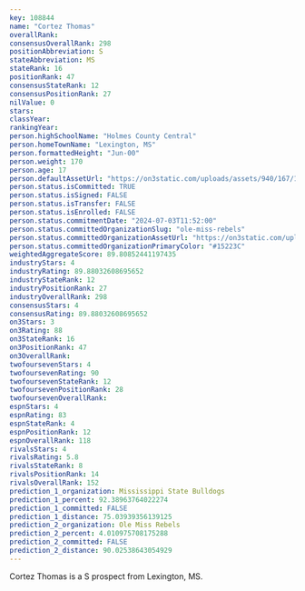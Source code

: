 ```yaml
---
key: 108844
name: "Cortez Thomas"
overallRank: 
consensusOverallRank: 298
positionAbbreviation: S
stateAbbreviation: MS
stateRank: 16
positionRank: 47
consensusStateRank: 12
consensusPositionRank: 27
nilValue: 0
stars: 
classYear: 
rankingYear: 
person.highSchoolName: "Holmes County Central"
person.homeTownName: "Lexington, MS"
person.formattedHeight: "Jun-00"
person.weight: 170
person.age: 17
person.defaultAssetUrl: "https://on3static.com/uploads/assets/940/167/167940.jpg"
person.status.isCommitted: TRUE
person.status.isSigned: FALSE
person.status.isTransfer: FALSE
person.status.isEnrolled: FALSE
person.status.commitmentDate: "2024-07-03T11:52:00"
person.status.committedOrganizationSlug: "ole-miss-rebels"
person.status.committedOrganizationAssetUrl: "https://on3static.com/uploads/assets/130/150/150130.svg"
person.status.committedOrganizationPrimaryColor: "#15223C"
weightedAggregateScore: 89.80852441197435
industryStars: 4
industryRating: 89.88032608695652
industryStateRank: 12
industryPositionRank: 27
industryOverallRank: 298
consensusStars: 4
consensusRating: 89.88032608695652
on3Stars: 3
on3Rating: 88
on3StateRank: 16
on3PositionRank: 47
on3OverallRank: 
twofoursevenStars: 4
twofoursevenRating: 90
twofoursevenStateRank: 12
twofoursevenPositionRank: 28
twofoursevenOverallRank: 
espnStars: 4
espnRating: 83
espnStateRank: 4
espnPositionRank: 12
espnOverallRank: 118
rivalsStars: 4
rivalsRating: 5.8
rivalsStateRank: 8
rivalsPositionRank: 14
rivalsOverallRank: 152
prediction_1_organization: Mississippi State Bulldogs
prediction_1_percent: 92.38963764022274
prediction_1_committed: FALSE
prediction_1_distance: 75.03939356139125
prediction_2_organization: Ole Miss Rebels
prediction_2_percent: 4.010975708175288
prediction_2_committed: FALSE
prediction_2_distance: 90.02538643054929
---
```

Cortez Thomas is a S prospect from Lexington, MS.